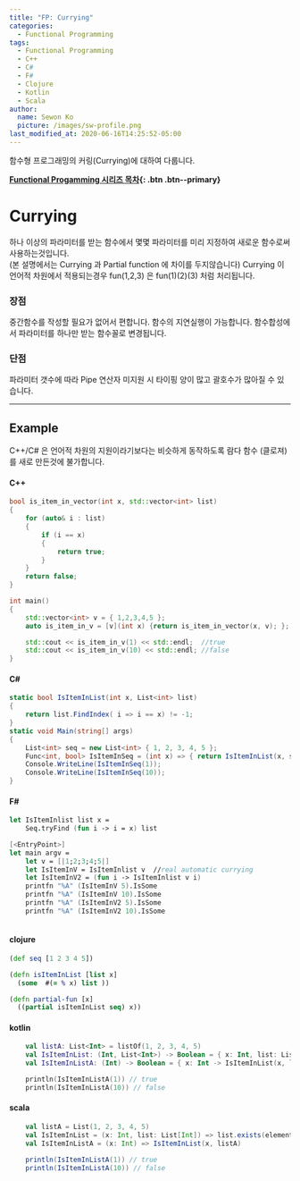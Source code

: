```yaml
---
title: "FP: Currying"
categories:
  - Functional Programming
tags:
  - Functional Programming
  - C++
  - C#
  - F#
  - Clojure
  - Kotlin
  - Scala
author:
  name: Sewon Ko
  picture: /images/sw-profile.png
last_modified_at: 2020-06-16T14:25:52-05:00
---
```


함수형 프로그래밍의 커링(Currying)에 대하여 다룹니다.    

**[Functional Progamming 시리즈 목차](https://dream365.github.io/functional%20programming/fp-content/){: .btn .btn--primary}**<br>                

# Currying
하나 이상의 파라미터를 받는 함수에서 몇몇 파라미터를 미리 지정하여 새로운 함수로써 사용하는것입니다.  
(본 설명에서는 Currying 과 Partial function 에 차이를 두지않습니다)
Currying 이 언어적 차원에서 적용되는경우 fun(1,2,3) 은 fun(1)(2)(3) 처럼 처리됩니다.

### 장점
중간함수를 작성할 필요가 없어서 편합니다.
함수의 지연실행이 가능합니다.
함수합성에서 파라미터를 하나만 받는 함수꼴로 변경됩니다.


### 단점
파라미터 갯수에 따라 Pipe 연산자 미지원 시 타이핑 양이 많고 괄호수가 많아질 수 있습니다.

____
## Example
C++/C# 은 언어적 차원의 지원이라기보다는 비슷하게 동작하도록 람다 함수 (클로져)를 새로 만든것에 불가합니다.

#### C++
```c++
bool is_item_in_vector(int x, std::vector<int> list)
{
	for (auto& i : list)
	{
		if (i == x)
		{
			return true;
		}
	}
	return false;
}

int main()
{
	std::vector<int> v = { 1,2,3,4,5 };
	auto is_item_in_v = [v](int x) {return is_item_in_vector(x, v); };

	std::cout << is_item_in_v(1) << std::endl;	//true
	std::cout << is_item_in_v(10) << std::endl;	//false
}
```

#### C#
```csharp
static bool IsItemInList(int x, List<int> list)
{
    return list.FindIndex( i => i == x) != -1;
}
static void Main(string[] args)
{
    List<int> seq = new List<int> { 1, 2, 3, 4, 5 };
    Func<int, bool> IsItemInSeq = (int x) => { return IsItemInList(x, seq); };
    Console.WriteLine(IsItemInSeq(1));
    Console.WriteLine(IsItemInSeq(10));
}
```

#### F#
```fsharp
let IsItemInlist list x = 
    Seq.tryFind (fun i -> i = x) list

[<EntryPoint>]
let main argv =
    let v = [|1;2;3;4;5|]
    let IsItemInV = IsItemInlist v  //real automatic currying
    let IsItemInV2 = (fun i -> IsItemInlist v i)
    printfn "%A" (IsItemInV 5).IsSome
    printfn "%A" (IsItemInV 10).IsSome
    printfn "%A" (IsItemInV2 5).IsSome
    printfn "%A" (IsItemInV2 10).IsSome
    
```

#### clojure
```clojure
(def seq [1 2 3 4 5])

(defn isItemInList [list x]
  (some  #(= % x) list ))

(defn partial-fun [x]
  ((partial isItemInList seq) x))
```

#### kotlin
```kotlin
    val listA: List<Int> = listOf(1, 2, 3, 4, 5)
    val IsItemInList: (Int, List<Int>) -> Boolean = { x: Int, list: List<Int> -> list.contains(x) }
    val IsItemInListA: (Int) -> Boolean = { x: Int -> IsItemInList(x, listA) }

    println(IsItemInListA(1)) // true
    println(IsItemInListA(10)) // false
```

#### scala
```scala
    val listA = List(1, 2, 3, 4, 5)
    val IsItemInList = (x: Int, list: List[Int]) => list.exists(element => element == x)
    val IsItemInListA = (x: Int) => IsItemInList(x, listA)

    println(IsItemInListA(1)) // true
    println(IsItemInListA(10)) // false
```